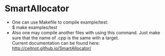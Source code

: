 # SmartAllocator
- One can use Makefile to compile example/test:<br />
	$ make examples/test<br />
- Also one may compile another files  with using this command. Just make sure that the name of .cpp is the same with a target.<br />
Current documentation can be found here:<br />
 http://ceitnot.github.io/SmartAllocator/

